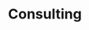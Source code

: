 ---
layout: consulting
title: Consulting
image: /images/consulting/consulting-banner.jpg
signup: Konsulentydelser
show: true
order: 4
header: Consulting
header-link: Se hvad vi tilbyder ⟶
header-link-url: '#content-section'
color-box: #636e72
description:
 For at udvikle sig bæredygtigt har virksomheder, organisationer og mennesker brug for friske øjne og nye perspektiver. CCC har solid erfaring med strategiudvikling i organisationer.
 <br><br>
 Siden 2004 har vi konsulteret alle former for virksomheder – fra nogle af Danmarks største organisationer til helt små start-ups - og dermed skabt perspektiv og plads til nye strategier, ideer og værdier. Vi gør det muligt at se sig selv med nye øjne.
---
